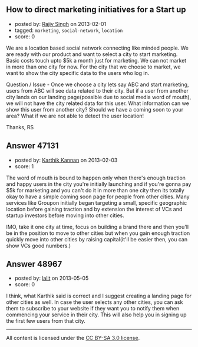## How to direct marketing initiatives for a Start up

- posted by: [Rajiv Singh](https://stackexchange.com/users/-1/18519-rajiv-singh) on 2013-02-01
- tagged: `marketing`, `social-network`, `location`
- score: 0

We are a location based social network connecting like minded people. We are ready with our product and want to select a city to start marketing. Basic costs touch upto $5k a month just for marketing. We can not market in more than one city for now. For the city that we choose to market, we want to show the city specific data to the users who log in. 

Question / Issue - Once we choose a city lets say ABC and start marketing, users from ABC will see data related to their city. But if a user from another city lands on our landing page(possible due to social media word of mouth), we will not have the city related data for this user. What information can we show this user from another city? Should we have a coming soon to your area? What if we are not able to detect the user location! 

Thanks,
RS


## Answer 47131

- posted by: [Karthik Kannan](https://stackexchange.com/users/-1/23836-karthik-kannan) on 2013-02-03
- score: 1

The word of mouth is bound to happen only when there's enough traction and happy users in the city you're initially launching and if you're gonna pay $5k for marketing and you can't do it in more than one city then its totally okay to have a simple coming soon page for people from other cities. 
Many services like Groupon initially began targeting a small, specific geographic location before gaining traction and by extension the interest of VCs and startup investors before moving into other cities. 

IMO, take it one city at time, focus on building a brand there and then you'll be in the position to move to other cities but when you gain enough traction quickly move into other cities by raising capital(it'll be easier then, you can show VCs good numbers.)


## Answer 48967

- posted by: [lalit](https://stackexchange.com/users/-1/26120-lalit) on 2013-05-05
- score: 0

I think, what Karthik said is correct and I suggest creating a landing page for other cities as well. In case the user selects any other cities, you can ask them to subscribe to your website if they want you to notify them when commencing your service in their city. This will also help you in signing up the first few users from that city.



---

All content is licensed under the [CC BY-SA 3.0 license](https://creativecommons.org/licenses/by-sa/3.0/).
